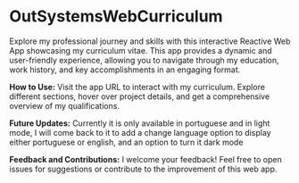 # OutSystemsWebCurriculum
Explore my professional journey and skills with this interactive Reactive Web App showcasing my curriculum vitae. This app provides a dynamic and user-friendly experience, allowing you to navigate through my education, work history, and key accomplishments in an engaging format.

**How to Use:**
Visit the app URL to interact with my curriculum. Explore different sections, hover over project details, and get a comprehensive overview of my qualifications.

**Future Updates:**
Currently it is only available in portuguese and in light mode, I will come back to it to add a change language option to display either portuguese or english, and an option to turn it dark mode

**Feedback and Contributions:**
I welcome your feedback! Feel free to open issues for suggestions or contribute to the improvement of this web app.
